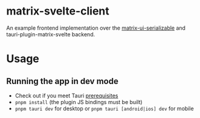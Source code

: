 # matrix-svelte-client

An example frontend implementation over the [matrix-ui-serializable](https://github.com/IT-ess/matrix-ui-serializable) and tauri-plugin-matrix-svelte backend.

# Usage

## Running the app in dev mode

- Check out if you meet Tauri [prerequisites](https://tauri.app/start/prerequisites/)
- `pnpm install` (the plugin JS bindings must be built)
- `pnpm tauri dev` for desktop or `pnpm tauri [android|ios] dev` for mobile
